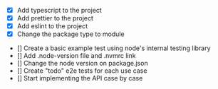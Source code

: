 - [x] Add typescript to the project
- [x] Add prettier to the project
- [x] Add eslint to the project
- [x] Change the package type to module
- [] Create a basic example test using node's internal testing library
- [] Add .node-version file and .nvmrc link
- [] Change the node version on package.json
- [] Create "todo" e2e tests for each use case
- [] Start implementing the API case by case